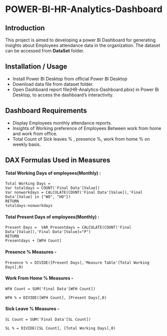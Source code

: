# POWER-BI-HR-Analytics-Dashboard

## **Introduction**
This project is aimed to developing a power Bi Dashboard for generating insights about Employees attendance data in the organization.
The dataset can be accessed from **DataSet** folder.

## **Installation / Usage**
- Install Power BI Desktop from official Power BI Desktop	
- Download data file from dataset folder.
- Open Dashboard report file(HR-Analytics-Dashboard.pbix) in Power Bi Desktop, to access the dashboard’s interactivity.

## **Dashboard Requirements**
- Display Employees monthly attendance reports.
- Insights of  Working preference of Employees Between work from home and work from office.
- Total Count of Sick leaves % , presence %, work from home % on weekly basis.

## **DAX Formulas Used in Measures**

#### Total Working Days of employees(Monthly) :
~~~
Total Working Days = 
Var totaldays = COUNT('Final Data'[Value])
Var nonworkdays = CALCULATE(COUNT('Final Data'[Value]),'Final Data'[Value] in {"WO", "HO"})
RETURN
totaldays-nonworkdays
~~~

#### Total Present Days of employees(Monthly) : 
~~~
Present Days =  VAR Presentdays = CALCULATE(COUNT('Final Data'[Value]),'Final Data'[Value]="P")
RETURN
Presentdays + [WFH Count]
~~~

#### Presence % Measures -
~~~
Presence % = DIVIDE([Present Days],'Measure Table'[Total Working Days],0)
~~~

#### Work From Home % Measures -
~~~
WFH Count = SUM('Final Data'[WFH Count])

WFH % = DIVIDE([WFH Count], [Present Days],0)
~~~


#### **Sick Leave % Measures -**
~~~
SL Count = SUM('Final Data'[SL Count])

SL % = DIVIDE([SL Count], [Total Working Days],0)
~~~

